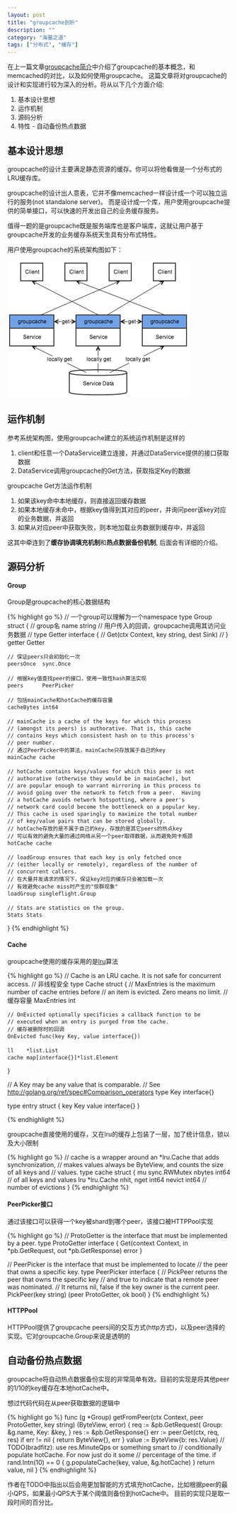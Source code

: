 ```yaml
---
layout: post
title: "groupcache剖析"
description: ""
category: "海量之道"
tags: ["分布式", "缓存"]
---
```


在上一篇文章[groupcache简介](2013-10-10-groupcache)中介绍了groupcache的基本概念，和memcached的对比，以及如何使用groupcache。
这篇文章将对groupcache的设计和实现进行较为深入的分析。将从以下几个方面介绍:

1. 基本设计思想
2. 运作机制
3. 源码分析
4. 特性 - 自动备份热点数据

## 基本设计思想

groupcache的设计主要满足静态资源的缓存。你可以将他看做是一个分布式的LRU缓存库。

groupcache的设计出人意表，它并不像memcached一样设计成一个可以独立运行的服务(not standalone server)。
而是设计成一个库，用户使用groupcache提供的简单接口，可以快速的开发出自己的业务缓存服务。

值得一题的是groupcache既是服务端库也是客户端库，这就让用户基于groupcache开发的业务缓存系统天生具有分布式特性。

用户使用groupcache的系统架构图如下：

![系统架构图](/media/pic/groupcache-system.png)

## 运作机制

参考系统架构图，使用groupcache建立的系统运作机制是这样的

1. client和任意一个DataService建立连接，并通过DataService提供的接口获取数据
2. DataService调用groupcache的Get方法，获取指定Key的数据

groupcache Get方法运作机制
1. 如果该key命中本地缓存，则直接返回缓存数据
2. 如果本地缓存未命中，根据key值得到其对应的peer，并询问peer该key对应的业务数据，并返回
3. 如果从对应peer中获取失败，则本地加载业务数据到缓存中，并返回

这其中牵连到了**缓存协调填充机制**和**热点数据备份机制**, 后面会有详细的介绍。


## 源码分析

#### Group

Group是groupcache的核心数据结构

{% highlight go %}
// 一个group可以理解为一个namespace
type Group struct {
    // group名
    name       string
    // 用户传入的回调，groupcache调用其访问业务数据
    // type Getter interface {
    //   Get(ctx Context, key string, dest Sink)
    // }
    getter     Getter

    // 保证peers只会初始化一次
    peersOnce  sync.Once

    // 根据key值查找peer的接口，使用一致性hash算法实现
    peers      PeerPicker

    // 包括mainCache和hotCache的缓存容量
    cacheBytes int64

    // mainCache is a cache of the keys for which this process
    // (amongst its peers) is authorative. That is, this cache
    // contains keys which consistent hash on to this process's
    // peer number.
    // 通过PeerPicker中的算法，mainCache只存放属于自己的key
    mainCache cache

    // hotCache contains keys/values for which this peer is not
    // authorative (otherwise they would be in mainCache), but
    // are popular enough to warrant mirroring in this process to
    // avoid going over the network to fetch from a peer.  Having
    // a hotCache avoids network hotspotting, where a peer's
    // network card could become the bottleneck on a popular key.
    // This cache is used sparingly to maximize the total number
    // of key/value pairs that can be stored globally.
    // hotCache存放的是不属于自己的key，存放的是其它peers的热点key
    // 可以有效的避免大量的通过网络从另一个peer取得数据，从而避免网卡瓶颈
    hotCache cache

    // loadGroup ensures that each key is only fetched once
    // (either locally or remotely), regardless of the number of
    // concurrent callers.
    // 在大量并发请求的情况下，保证key对应的缓存只会被加载一次
    // 有效避免cache miss时产生的"惊群现象"
    loadGroup singleflight.Group

    // Stats are statistics on the group.
    Stats Stats
}
{% endhighlight %}

#### Cache

groupcache使用的缓存采用的是[lru](http://baike.baidu.com/view/70151.htm)算法

{% highlight go %}
// Cache is an LRU cache. It is not safe for concurrent access.
// 非线程安全
type Cache struct {
    // MaxEntries is the maximum number of cache entries before
    // an item is evicted. Zero means no limit.
    // 缓存容量
    MaxEntries int

    // OnEvicted optionally specificies a callback function to be
    // executed when an entry is purged from the cache.
    // 缓存被删除时的回调
    OnEvicted func(key Key, value interface{})

    ll    *list.List
    cache map[interface{}]*list.Element
}

// A Key may be any value that is comparable. 
// See http://golang.org/ref/spec#Comparison_operators
type Key interface{}

type entry struct {
    key   Key
    value interface{}
}

{% endhighlight %}

groupcache直接使用的缓存，又在lru的缓存上包装了一层，加了统计信息，锁以及大小限制

{% highlight go %}
// cache is a wrapper around an *lru.Cache that adds synchronization,
// makes values always be ByteView, and counts the size of all keys and
// values.
type cache struct {
    mu         sync.RWMutex
    nbytes     int64 // of all keys and values
    lru        *lru.Cache
    nhit, nget int64
    nevict     int64 // number of evictions
}
{% endhighlight %}

#### PeerPicker接口 
通过该接口可以获得一个key被shard到哪个peer，该接口被HTTPPool实现

{% highlight go %}
// ProtoGetter is the interface that must be implemented by a peer.
type ProtoGetter interface {
	Get(context Context, in *pb.GetRequest, out *pb.GetResponse) error
}

// PeerPicker is the interface that must be implemented to locate
// the peer that owns a specific key.
type PeerPicker interface {
	// PickPeer returns the peer that owns the specific key
	// and true to indicate that a remote peer was nominated.
	// It returns nil, false if the key owner is the current peer.
	PickPeer(key string) (peer ProtoGetter, ok bool)
}
{% endhighlight %}

#### HTTPPool

HTTPPool提供了groupcache peers间的交互方式(http方式)，以及peer选择的实现。它对groupcache.Group来说是透明的


## 自动备份热点数据

groupcache将自动热点数据备份实现的非常简单有效。目前的实现是将其他peer的1/10的key缓存在本地hotCache中。

想过代码代码在从peer获取数据的逻辑中

{% highlight go %}
func (g *Group) getFromPeer(ctx Context, peer ProtoGetter, key string) (ByteView, error) {
	req := &pb.GetRequest{
		Group: &g.name,
		Key:   &key,
	}
	res := &pb.GetResponse{}
	err := peer.Get(ctx, req, res)
	if err != nil {
		return ByteView{}, err
	}
	value := ByteView{b: res.Value}
	// TODO(bradfitz): use res.MinuteQps or something smart to
	// conditionally populate hotCache.  For now just do it some
	// percentage of the time.
	if rand.Intn(10) == 0 {
		g.populateCache(key, value, &g.hotCache)
	}
	return value, nil
}
{% endhighlight %}

作者在TODO中指出以后会用更加智能的方式填充hotCache，比如根据peer的最小QPS，如果最小QPS大于某个阈值则备份到hotCache中。
目前的实现只是取一段时间的百分比。

